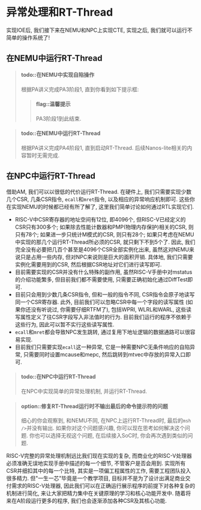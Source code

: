 # 异常处理和RT-Thread

实现IOE后, 我们接下来在NEMU和NPC上实现CTE, 实现之后, 我们就可以运行不简单的操作系统了!

## 在NEMU中运行RT-Thread

> #### todo::在NEMU中实现自陷操作
> 根据PA讲义完成PA3阶段1, 直到你看到如下提示框:
> > #### flag::温馨提示
> > PA3阶段1到此结束.

<!-- -->
> #### todo::在NEMU中运行RT-Thread
> 根据PA讲义完成PA4阶段1, 直到启动RT-Thread. 后续Nanos-lite相关的内容暂时无需完成.

## 在NPC中运行RT-Thread

借助AM, 我们可以以很低的代价运行RT-Thread.
在硬件上, 我们只需要实现少数几个CSR, 几条CSR指令, `ecall`和`mret`指令, 以及相应的异常响应机制即可.
这些你在实现NEMU的时候都已经有所了解了, 这里我们简单讨论如何通过RTL实现它们.
* RISC-V中CSR寄存器的地址空间有12位, 即4096个, 但RISC-V已经定义的CSR只有300多个;
  如果除去性能计数器和PMP(物理内存保护)相关的CSR, 则只有78个;
  如果进一步只统计M模式的CSR, 则只有28个;
  如果只考虑在NEMU中实现的那几个运行RT-Thread所必须的CSR, 就只剩下不到5个了.
  因此, 我们完全没有必要把几百个甚至是4096个CSR全部实例化出来,
  虽然这对NEMU来说只是占用一些内存, 但对NPC来说则是巨大的面积开销.
  具体地, 我们只需要实例化需要用到的CSR, 然后根据CSR地址对它们进行读写即可.
* 目前需要实现的CSR并没有什么特殊的副作用, 虽然RISC-V手册中对mstatus的介绍功能繁多,
  但目前我们都不需要使用, 只需要正确初始化通过DiffTest即可.
* 目前只会用到少数几条CSR指令, 但和一般的指令不同, CSR指令会原子地读写同一个CSR寄存器.
  此外, 目前我们可以忽略CSR中每一个字段的读写属性
  (如果你还没有听说过, 你需要仔细RTFM了), 包括WPRI, WLRL和WARL,
  这些读写属性定义了往CSR字段写入非法值时的行为.
  目前我们运行的程序不依赖于这些行为, 因此可以暂不实行这些读写属性.
* `ecall`和`mret`都会导致NPC发生跳转, 通过复用下地址逻辑的数据通路可以很容易实现.
* 目前我们只需要实现`ecall`这一种异常, 它是一种需要NPC无条件响应的自陷异常,
  只需要同时设置mcause和mepc, 然后跳转到mtvec中存放的异常入口即可.

> #### todo::在NPC中运行RT-Thread
> 在NPC中实现简单的异常处理机制, 并运行RT-Thread.

<!-- -->
> #### option::修复RT-Thread运行时不输出最后的命令提示符的问题
> 细心的你会观察到, 和NEMU不同, 在NPC上运行RT-Thread时, 最后的`msh />`并没有输出.
> 如果你对这个问题感兴趣, 你可以现在思考如何解决这个问题.
> 你也可以选择无视这个问题, 在后续接入SoC时, 你会再次遇到类似的问题.

RISC-V完整的异常处理机制远比我们现在实现的复杂,
而商业化的RISC-V处理器必须准确无误地实现手册中描述的每一个细节, 不管客户是否会用到.
实现所有CSR并细扣其中的每一个比特, 其实是一项偏工程属性的工作, 需要工程团队投入很多精力.
但"一生一芯"毕竟是一个教学项目, 目标并不是为了设计出满足商业交付需求的RISC-V处理器,
因此我们可以在正确运行展示程序的前提下对各种复杂的机制进行简化,
来让大家把精力集中在关键原理的学习和核心功能开发中.
随着将来在A阶段运行更多的程序, 我们也会逐渐添加各种CSR及其核心功能.
